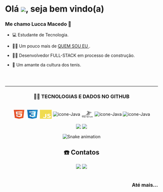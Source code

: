 <h1 align="left"> Olá <img src="https://raw.githubusercontent.com/kaueMarques/kaueMarques/master/hi.gif" width="30px">, seja bem vindo(a)</h1>

 <h3>Me chamo Lucca Macedo 👑</h3>

- 💻 Estudante de Tecnologia.

- 🙋‍♂️ Um pouco mais de <a href="luccamacedo.netlify.app" target="_blank" >QUEM SOU EU </a>.

- 👨‍💻 Desenvolvedor FULL-STACK em processo de construção.

- 🥾 Um amante da cultura dos tenis.

<br>
<br>
<hr>

 <h3 align="center"> 👨‍💻 TECNOLOGIAS E DADOS NO GITHUB </h3>
 
 <div align="center">
  
  <div style="display: inline_block"><br>
  <img align="center" alt="icone-HTML" height="30" width="40" src="https://raw.githubusercontent.com/devicons/devicon/master/icons/html5/html5-original.svg">
  <img align="center" alt="icone-CSS" height="30" width="40" src="https://raw.githubusercontent.com/devicons/devicon/master/icons/css3/css3-original.svg">
  <img align="center" alt="icone-Js" height="30" width="40" src="https://raw.githubusercontent.com/devicons/devicon/master/icons/javascript/javascript-plain.svg">
  <img align="center" alt="icone-Java" height="30" width="40" src="https://cdn.jsdelivr.net/gh/devicons/devicon/icons/java/java-original.svg"/>
  <img align="center" alt="icone-SQL" height="30" width="40" src="https://raw.githubusercontent.com/devicons/devicon/master/icons/microsoftsqlserver/microsoftsqlserver-plain-wordmark.svg">
   <img align="center" alt="icone-Java" height="30" width="40" src="https://cdn.jsdelivr.net/gh/devicons/devicon/icons/bootstrap/bootstrap-original.svg"/>
   <img align="center" alt="icone-Java" height="30" width="40" src="https://cdn.jsdelivr.net/gh/devicons/devicon/icons/android/android-plain.svg"/>
 
</div> 
 
 
 </div>
<br>
<div align="center">
 
<img height="150em" src="https://github-readme-stats.vercel.app/api?username=MacedoMLucca&show_icons=true&hide_border=true&count_private=true&include_all_commits=true&theme=tokyonight" />

<img height="150em" src="https://github-readme-stats.vercel.app/api/top-langs/?username=MacedoMLucca&exclude_repo=KNN-Image-Classification&show_icons=true&hide_border=true&layout=compact&langs_count=8&theme=tokyonight"/>	

	


![Snake animation](https://github.com/MacedoMLucca/MacedoMLucca/blob/output/github-contribution-grid-snake.svg)
 
  
   <h2 align="center"> ☎️ Contatos </h2>
   <div align="center">
<!--      <a href="https://instagram.com/" target="_blank"><img src="https://img.shields.io/badge/-Instagram-%23E4405F?style=for-the-badge&logo=instagram&logoColor=white"     target="_blank"></a> -->
  <a href = "mailto:luccae.macedo@gmail.com"><img src="https://img.shields.io/badge/-Gmail-%23333?style=for-the-badge&logo=gmail&logoColor=white" target="_blank"></a>
  <a href="https://www.linkedin.com/in/lucca-macedo-1796361a2" target="_blank"><img src="https://img.shields.io/badge/-LinkedIn-%230077B5?style=for-the-badge&logo=linkedin&logoColor=white" target="_blank"></a> 
     

 
 </div>
 <br>
 <h3 align="right">Até mais...</h3
